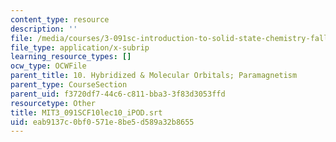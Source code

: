 ```yaml
---
content_type: resource
description: ''
file: /media/courses/3-091sc-introduction-to-solid-state-chemistry-fall-2010/eab9137c0bf0571e8be5d589a32b8655_MIT3_091SCF10lec10_iPOD.vtt
file_type: application/x-subrip
learning_resource_types: []
ocw_type: OCWFile
parent_title: 10. Hybridized & Molecular Orbitals; Paramagnetism
parent_type: CourseSection
parent_uid: f3720df7-44c6-c811-bba3-3f83d3053ffd
resourcetype: Other
title: MIT3_091SCF10lec10_iPOD.srt
uid: eab9137c-0bf0-571e-8be5-d589a32b8655
---
```

